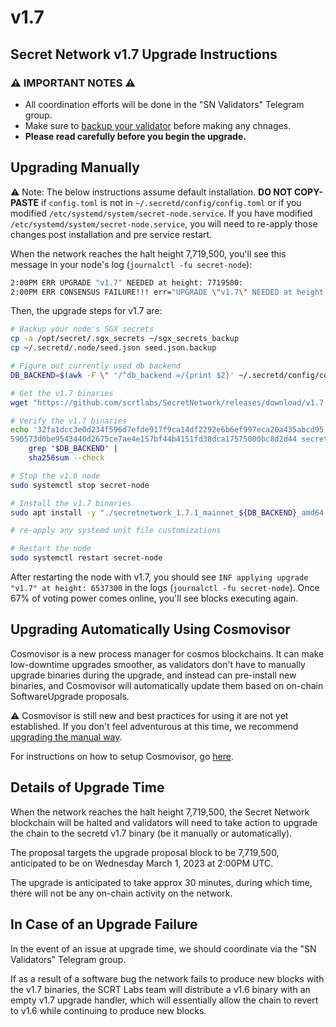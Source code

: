 # v1.7

## Secret Network v1.7 Upgrade Instructions <a href="#secret-network-v1-7-upgrade-instructions" id="secret-network-v1-7-upgrade-instructions"></a>

### ⚠️ IMPORTANT NOTES ⚠️ <a href="#important-notes" id="important-notes"></a>

* All coordination efforts will be done in the "SN Validators" Telegram group.
* Make sure to [backup your validator](../maintaining-a-node-validator/validator-backup.md) before making any chnages.
* **Please read carefully before you begin the upgrade.**

## Upgrading Manually <a href="#upgrading-manually" id="upgrading-manually"></a>

:warning: Note: The below instructions assume default installation. **DO NOT COPY-PASTE** if `config.toml` is not in `~/.secretd/config/config.toml` or if you modified `/etc/systemd/system/secret-node.service`. If you have modified `/etc/systemd/system/secret-node.service`, you will need to re-apply those changes post installation and pre service restart.

When the network reaches the halt height 7,719,500, you'll see this message in your node's log (`journalctl -fu secret-node`):

```bash
2:00PM ERR UPGRADE "v1.7" NEEDED at height: 7719500:
2:00PM ERR CONSENSUS FAILURE!!! err="UPGRADE \"v1.7\" NEEDED at height: 7719500
```

Then, the upgrade steps for v1.7 are:

```bash
# Backup your node's SGX secrets
cp -a /opt/secret/.sgx_secrets ~/sgx_secrets_backup
cp ~/.secretd/.node/seed.json seed.json.backup

# Figure out currently used db backend
DB_BACKEND=$(awk -F \" '/^db_backend =/{print $2}' ~/.secretd/config/config.toml)

# Get the v1.7 binaries
wget "https://github.com/scrtlabs/SecretNetwork/releases/download/v1.7.1/secretnetwork_1.7.1_mainnet_${DB_BACKEND}_amd64.deb"

# Verify the v1.7 binaries
echo '32fa1dcc3e0d234f596d7efde917f9ca14df2292e6b6ef997eca20a435abcd95 secretnetwork_1.7.1_mainnet_goleveldb_amd64.deb
590573d0be9543440d2675ce7ae4e157bf44b4151fd38dca17575000bc8d2d44 secretnetwork_1.7.1_mainnet_rocksdb_amd64.deb' |
    grep "$DB_BACKEND" |
    sha256sum --check

# Stop the v1.6 node
sudo systemctl stop secret-node

# Install the v1.7 binaries
sudo apt install -y "./secretnetwork_1.7.1_mainnet_${DB_BACKEND}_amd64.deb"

# re-apply any systemd unit file customizations

# Restart the node
sudo systemctl restart secret-node
```

After restarting the node with v1.7, you should see `INF applying upgrade "v1.7" at height: 6537300` in the logs (`journalctl -fu secret-node`). Once 67% of voting power comes online, you'll see blocks executing again.

## Upgrading Automatically Using Cosmovisor <a href="#upgrading-automatically-using-cosmovisor" id="upgrading-automatically-using-cosmovisor"></a>

Cosmovisor is a new process manager for cosmos blockchains. It can make low-downtime upgrades smoother, as validators don't have to manually upgrade binaries during the upgrade, and instead can pre-install new binaries, and Cosmovisor will automatically update them based on on-chain SoftwareUpgrade proposals.

⚠️ Cosmovisor is still new and best practices for using it are not yet established. If you don't feel adventurous at this time, we recommend [upgrading the manual way](v1.7.md#upgrading-manually).

For instructions on how to setup Cosmovisor, go [here](../../../validators/migration/cosmovisor.md).

## Details of Upgrade Time <a href="#details-of-upgrade-time" id="details-of-upgrade-time"></a>

When the network reaches the halt height 7,719,500, the Secret Network blockchain will be halted and validators will need to take action to upgrade the chain to the secretd v1.7 binary (be it manually or automatically).

The proposal targets the upgrade proposal block to be 7,719,500, anticipated to be on Wednesday March 1, 2023 at 2:00PM UTC.

The upgrade is anticipated to take approx 30 minutes, during which time, there will not be any on-chain activity on the network.

## In Case of an Upgrade Failure <a href="#in-case-of-an-upgrade-failure" id="in-case-of-an-upgrade-failure"></a>

In the event of an issue at upgrade time, we should coordinate via the "SN Validators" Telegram group.

If as a result of a software bug the network fails to produce new blocks with the v1.7 binaries, the SCRT Labs team will distribute a v1.6 binary with an empty v1.7 upgrade handler, which will essentially allow the chain to revert to v1.6 while continuing to produce new blocks.
